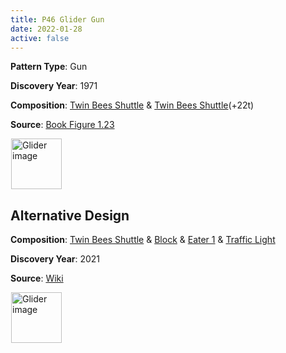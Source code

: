 ```yaml
---
title: P46 Glider Gun
date: 2022-01-28
active: false
---
```



**Pattern Type**: Gun

**Discovery Year**: 1971

**Composition**: [Twin Bees Shuttle](https://galapagos.netlify.app/database/twin_bees_shuttle/) & [Twin Bees Shuttle](https://galapagos.netlify.app/database/twin_bees_shuttle/)(+22t)

**Source**: [Book Figure 1.23](https://conwaylife.com/book/conway_life_book.pdf)
<!--more-->

<p>
<script type="text/javascript" src="https://www.conwaylife.com/js/lv-plugin.js"></script></p>

<div class="rle"><div class="codebox"><div style="display:none; position: relative; z-index: 1031;"><code>x = 39, y = 27, rule = Life
30b2o17b$29bobo15b2o$29bo17b2o$17bo11b3o17b$2o15b2o30b$2o16b2o29b$13b
2o2b2o30b$29b3o17b$29bo17b2o$29bobo15b2o$13b2o2b2o11b2o17b$2o16b2o29b$
2o15b2o30b$17bo!
#C [[ THEME 6 GRID GRIDMAJOR 0 ZOOM 12.0 ]]
#C [[ COLOR ARROW Orange ARROWSIZE 3 0.05 ARROWALPHA 0.70 ]]
#C [[  ARROW -2 15 30 15 28.0  ]]
#C [[ COLOR ARROW Red ARROWSIZE 3 0.1 ARROWALPHA 0.70 ]]
#C [[  ARROW 30 15 30 1 28.0  ]]
#C [[ COLOR ARROW Green ARROWSIZE 3 0.05 ARROWALPHA 0.70 ]]
#C [[  ARROW 30 1 -2 1 28.0  ]]
#C [[ COLOR ARROW Blue ARROWSIZE 3 0.1 ARROWALPHA 0.70 ]]
#C [[  ARROW -2 1 -2 15 28.0  ]]
#C [[ COLOR LABEL Gray LABELSIZE 33  LABELALPHA 0.70 ]]
#C [[ LABEL 15 17 14 "Twin Bees Shuttle" ]]
#C [[ COLOR ARROW Orange ARROWSIZE 3 0.05 ARROWALPHA 0.70 ]]
#C [[  ARROW 18 12 50 12 28.0  ]]
#C [[ COLOR ARROW Red ARROWSIZE 3 0.1 ARROWALPHA 0.70 ]]
#C [[  ARROW 50 12 50 -2 28.0  ]]
#C [[ COLOR ARROW Green ARROWSIZE 3 0.05 ARROWALPHA 0.70 ]]
#C [[  ARROW 50 -2 18 -2 28.0  ]]
#C [[ COLOR ARROW Blue ARROWSIZE 3 0.1 ARROWALPHA 0.70 ]]
#C [[  ARROW 18 -2 18 12 28.0  ]]
#C [[ COLOR LABEL Gray LABELSIZE 33  LABELALPHA 0.70 ]]
#C [[ LABEL 40 14 14 "Twin Bees Shuttle" ]]
#C [[ COLOR LABEL Green LABELSIZE 40  LABELALPHA 0.70 ]]
#C [[ LABEL 23 -4 14 "p46 Glider Gun" ]]
</code></div></div><canvas width="760" height="560" style="margin-left:1px; position: relative; z-index: 1031;"><noscript> <a href="https://www.conwaylife.com/wiki/File:Glider.png" class="image" title="Glider image"><img alt="Glider image" src="https://www.conwaylife.com/w/images/7/79/Glider.png" decoding="async" width="81" height="81" /></a> </noscript></canvas></div>

## Alternative Design

**Composition**: [Twin Bees Shuttle](https://galapagos.netlify.app/database/twin_bees_shuttle/) & [Block](https://galapagos.netlify.app/database/block/) & [Eater 1](https://galapagos.netlify.app/database/eater_1/) & [Traffic Light](https://galapagos.netlify.app/database/block/)

**Discovery Year**: 2021

**Source**: [Wiki](https://www.conwaylife.com/wiki/Three_quarters_traffic_light_catalyst)

<div class="rle"><div class="codebox"><div style="display:none; position: relative; z-index: 1031;"><code>x = 39, y = 27, rule = Life
24b2o$24b2o$36bo$17b2o15b3o$2o14b2ob2o4b2o6bo$2o15bo2bo4b2o6b2o$17bo2b
o$18b2o10b3o2$18b2o8bo5bo$17bo2bo7bo5bo$2o15bo2bo7bo5bo$2o14b2ob2o$17b
2o11b3o!
#C [[ THEME 6 GRID GRIDMAJOR 0 ZOOM 12.0 ]]
#C [[ COLOR ARROW Orange ARROWSIZE 3 0.05 ARROWALPHA 0.70 ]]
#C [[  ARROW -2 15 30 15 28.0  ]]
#C [[ COLOR ARROW Red ARROWSIZE 3 0.1 ARROWALPHA 0.70 ]]
#C [[  ARROW 30 15 30 1 28.0  ]]
#C [[ COLOR ARROW Green ARROWSIZE 3 0.05 ARROWALPHA 0.70 ]]
#C [[  ARROW 30 1 -2 1 28.0  ]]
#C [[ COLOR ARROW Blue ARROWSIZE 3 0.1 ARROWALPHA 0.70 ]]
#C [[  ARROW -2 1 -2 15 28.0  ]]
#C [[ COLOR LABEL Gray LABELSIZE 33  LABELALPHA 0.70 ]]
#C [[ LABEL 15 17 14 "Twin Bees Shuttle" ]]
#C [[ COLOR LABEL Green LABELSIZE 40  LABELALPHA 0.70 ]]
#C [[ LABEL 23 -4 14 "p46 Glider Gun(alternative-minimal)" ]]
</code></div></div><canvas width="760" height="560" style="margin-left:1px; position: relative; z-index: 1031;"><noscript> <a href="https://www.conwaylife.com/wiki/File:Glider.png" class="image" title="Glider image"><img alt="Glider image" src="https://www.conwaylife.com/w/images/7/79/Glider.png" decoding="async" width="81" height="81" /></a> </noscript></canvas></div>
